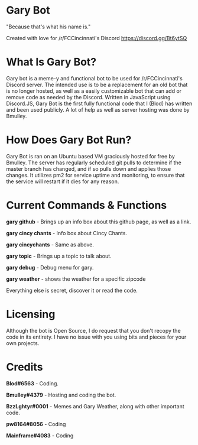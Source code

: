 # Gary Bot
"Because that's what his name is."

Created with love for /r/FCCincinnati's Discord https://discord.gg/Bt6ytSQ

# What Is Gary Bot?
Gary bot is a meme-y and functional bot to be used for /r/FCCincinnati's Discord server. The intended use is to be a replacement for an old bot that is no longer hosted, as well as a easily customizable bot that can add or remove code as needed by the Discord. Written in JavaScript using Discord.JS, Gary Bot is the first fully functional code that I (Blod) has written and been used publicly. A lot of help as well as server hosting was done by Bmulley.

# How Does Gary Bot Run?
Gary Bot is ran on an Ubuntu based VM graciously hosted for free by Bmulley. The server has regularly scheduled git pulls to determine if the master branch has changed, and if so pulls down and applies those changes.  It utilizes pm2 for service uptime and monitoring, to ensure that the service will restart if it dies for any reason.

# Current Commands & Functions
**gary github** - Brings up an info box about this github page, as well as a link.

**gary cincy chants** - Info box about Cincy Chants.

**gary cincychants** - Same as above.

**gary topic** - Brings up a topic to talk about.

**gary debug** - Debug menu for gary.

**gary weather** - shows the weather for a specific zipcode

Everything else is secret, discover it or read the code.

# Licensing
Although the bot is Open Source, I do request that you don't recopy the code in its entirety. I have no issue with you using bits and pieces for your own projects.

# Credits
**Blod#6563** - Coding.

**Bmulley#4379** - Hosting and coding the bot.

**BzzLghtyr#0001** - Memes and Gary Weather, along with other important code.

**pw8164#8056** - Coding

**Mainframe#4083** - Coding
